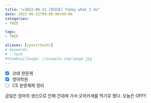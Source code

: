 ```yaml
---
title: "✔2022-06-21 [화요일] Today what I do"
date: 2022-06-21T09:09:00+09:00
categories:
- TWID

tags:
- TWID

aliases: [/post/twid/]
# keywords:
# - tech
#thumbnailImage: //example.com/image.jpg
---
```

<!--more-->

- [x] 코테 한문제
- [x] 영어학원
- [ ] CS 운영체제 정리

금일은 엄마의 생신으로 인해 건대에 가서 오마카세를 먹기로 했다.
오늘은 OFF!!
